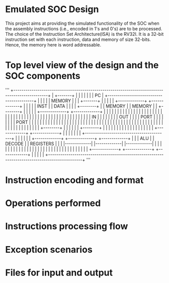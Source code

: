 # Emulated SOC Design

This project aims at providing the simulated functionality of the SOC when the assembly instructions (i.e., encoded in 1's and 0's) are to be processed.
The choice of the Instruction Set Architecture(ISA) is the RV32I. It is a 32-bit instruction set with each instruction, data and memory of size 32-bits.
Hence, the memory here is word addressable.


# Top level view of the design and the SOC components
'''
+-----------------------------------------------------------------------------------------------+
| +-------+                                                                                     |
| |       |                                                                                     |
| |   PC  |     +-----------------------------------------+                                     |
| |       |     |                   MEMORY                |                                     |
|	+-------+			|										  |								|
|						|	+-------------+		+-------------+	  |								|
|						|	|    INST     |		|    DATA     |	  |								|
|	+--------+			|	|   MEMORY    |		|   MEMORY    |	  |				+--------+		|
|	|        |			|	+-------------+     +-------------+   |     		|        |		|
|	|        |			|	|             |		|             |	  |				|		 |		|
|	|        |			|	|             |		|             |	  |				|        |		|
|	|        |			|	|             |		|             |	  |				|        |		|
|	|        |			|	|             |		|             |	  |				|        |		|
|	|   IN   |			|	|             |		|             |	  |				|   OUT  |		|
|	|  PORT  |			|	|             |		|             |	  |				|  PORT  |		|
|	|        |			|	|             |		|             |	  |				|        |		|
|	|        |			|	|             |		|             |	  |				|        |		|
|	|        |			|	|             |		|             |	  |				|        |		|
|	|        |			|	|             |		|             |	  |				|        |		|
|	|        |			|	|             |		|             |	  |				|		 |		|
|	+--------+			|	|             |		|             |	  |				+--------+		|
|						|	|             |		|             |	  |								|
|						|	|             |		|             |	  |								|
|						|	+-------------+		+-------------+	  |								|
|						|										  |								|
|						+-----------------------------------------+								|
|																								|
|																								|
|	+-------------+			          +-------------+				        +-------------+		|
|	|     ALU     |			          |   DECODE    |				        |  REGISTERS  |		|
|	|-------------|			          |-------------|	        	        |-------------|		|
|	|             |			          |             |				        |             |		|
|	|             |			          |             |				        |             |		|
|	|             |			          |             |				        |             |		|
|	|             |			          |             |				        |             |		|
|	+-------------+			          +-------------+				        +-------------+		|
|																								|
|																								|
+-----------------------------------------------------------------------------------------------+
'''



# Instruction encoding and format




# Operations performed



# Instructions processing flow




# Exception scenarios




# Files for input and output
